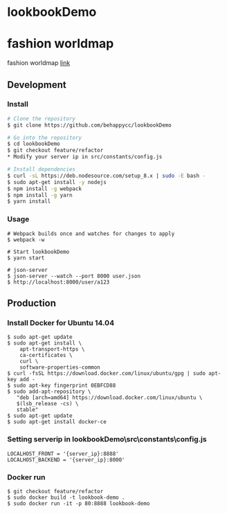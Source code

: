 # lookbookDemo

# fashion worldmap  
fashion worldmap [link](http://fashionworldmap.citi.sinica.edu.tw/)

## Development
### Install
``` bash
# Clone the repository
$ git clone https://github.com/behappycc/lookbookDemo

# Go into the repository
$ cd lookbookDemo
$ git checkout feature/refactor
* Modify your server ip in src/constants/config.js

# Install dependencies
$ curl -sL https://deb.nodesource.com/setup_8.x | sudo -E bash -
$ sudo apt-get install -y nodejs
$ npm install -g webpack
$ npm install -g yarn
$ yarn install
```

### Usage
```
# Webpack builds once and watches for changes to apply
$ webpack -w

# Start lookbookDemo
$ yarn start

# json-server
$ json-server --watch --port 8000 user.json
$ http://localhost:8000/user/a123
```

## Production
### Install Docker for Ubuntu 14.04
```
$ sudo apt-get update
$ sudo apt-get install \
    apt-transport-https \
    ca-certificates \
    curl \
    software-properties-common
$ curl -fsSL https://download.docker.com/linux/ubuntu/gpg | sudo apt-key add -
$ sudo apt-key fingerprint 0EBFCD88
$ sudo add-apt-repository \
   "deb [arch=amd64] https://download.docker.com/linux/ubuntu \
   $(lsb_release -cs) \
   stable"
$ sudo apt-get update
$ sudo apt-get install docker-ce

```

### Setting serverip in lookbookDemo\src\constants\config.js
```
LOCALHOST_FRONT = '{server_ip}:8888'
LOCALHOST_BACKEND = '{server_ip}:8000'
```

### Docker run
```
$ git checkout feature/refactor
$ sudo docker build -t lookbook-demo .
$ sudo docker run -it -p 80:8888 lookbook-demo
```
